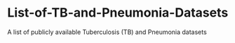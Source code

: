 # List-of-TB-and-Pneumonia-Datasets
A list of publicly available Tuberculosis (TB) and Pneumonia datasets
